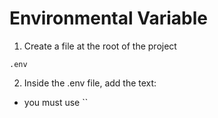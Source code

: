 # Environmental Variable
1. Create a file at the root of the project
```
.env
```
2. Inside the .env file, add the text:
- you must use ``